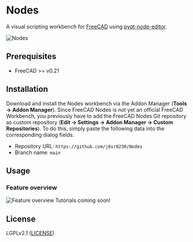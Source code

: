 # Nodes

A visual scripting workbench for [FreeCAD](https://www.freecad.org) using 
[pyqt-node-editor](https://gitlab.com/pavel.krupala/pyqt-node-editor).

![Nodes](https://github.com/j8sr0230/Nodes/blob/main/docs/nodes_nested_array.png)
<!-- Add screenshots here -->

## Prerequisites
* FreeCAD >= v0.21

## Installation
Download and install the Nodes workbench via the Addon Manager (**Tools → Addon Manager**). Since FreeCAD Nodes is 
not yet an official FreeCAD Workbench, you previously have to add the FreeCAD Nodes Git repository as custom repository
(**Edit → Settings → Addon Manager → Custom Repositories**). To do this, simply paste the following data into the 
corresponding dialog fields. 

* Repository URL: `https://github.com/j8sr0230/Nodes`
* Branch name: `main`

## Usage
### Feature overview
![Feature overview](https://github.com/j8sr0230/fc_nodes/blob/main/docs/nodes_base_node_features.gif)
Tutorials coming soon!

## License

LGPLv2.1 ([LICENSE](LICENSE))